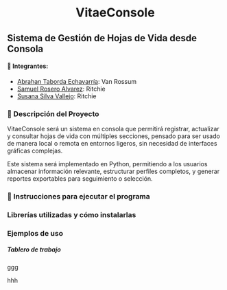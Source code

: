 <h1 align="center"> VitaeConsole </h1>

## Sistema de Gestión de Hojas de Vida desde Consola

#### 🚀 Integrantes:
- [Abrahan Taborda Echavarría](https://github.com/Abrahan1194): Van Rossum
- [Samuel Rosero Alvarez](https://github.com/Pegasso-admon): Ritchie
- [Susana Silva Vallejo](https://github.com/Susilvav03): Ritchie

### 📝 Descripción del Proyecto
VitaeConsole será un sistema en consola que permitirá registrar, actualizar y consultar hojas de vida con múltiples secciones, pensado para ser usado de manera local o remota en entornos ligeros, sin necesidad de interfaces gráficas complejas.

Este sistema será implementado en Python, permitiendo a los usuarios almacenar información relevante, estructurar perfiles completos, y generar reportes exportables para seguimiento o selección.

### 📁 Instrucciones para ejecutar el programa

### Librerías utilizadas y cómo instalarlas

### Ejemplos de uso

##### Tablero de trabajo





ggg



hhh
